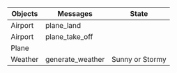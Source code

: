 | Objects | Messages | State |
|---------|----------|-------|
| Airport	| plane_land |  |
| Airport	| plane_take_off |  |
| Plane |  |  |		
| Weather	| generate_weather |	Sunny or Stormy |
